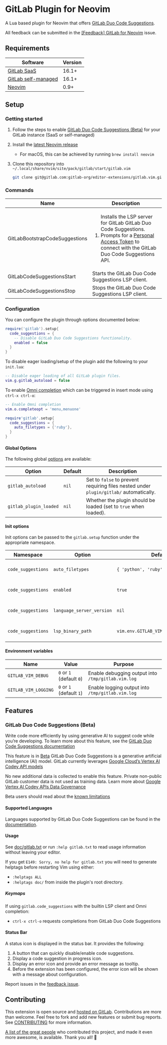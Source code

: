 # GitLab Plugin for Neovim

A Lua based plugin for Neovim that offers [GitLab Duo Code Suggestions](https://docs.gitlab.com/ee/user/project/repository/code_suggestions.html).

All feedback can be submitted in the [[Feedback] GitLab for Neovim](https://gitlab.com/gitlab-org/editor-extensions/gitlab.vim/-/issues/22) issue.

## Requirements

| Software | Version |
| -------- | ------- |
| [GitLab SaaS](https://docs.gitlab.com/ee/user/project/repository/code_suggestions.html#enable-code-suggestions-on-gitlab-saas) | 16.1+ |
| [GitLab self-managed](https://docs.gitlab.com/ee/user/project/repository/code_suggestions.html#enable-code-suggestions-on-self-managed-gitlab) | 16.1+ |
| [Neovim](https://neovim.io/) | 0.9+ |
## Setup

### Getting started

1. Follow the steps to enable [GitLab Duo Code Suggestions (Beta)](https://docs.gitlab.com/ee/user/project/repository/code_suggestions.html) for your GitLab instance (SaaS or self-managed)

1. Install the [latest Neovim release](https://github.com/neovim/neovim/releases/latest)

    - For macOS, this can be achieved by running `brew install neovim`

1. Clone this repository into `~/.local/share/nvim/site/pack/gitlab/start/gitlab.vim`

    ```sh
    git clone git@gitlab.com:gitlab-org/editor-extensions/gitlab.vim.git ~/.local/share/nvim/site/pack/gitlab/start/gitlab.vim
    ```

### Commands

| Name | Description |
|------|-------------|
| GitLabBootstrapCodeSuggestions | <ol>Installs the LSP server for GitLab GitLab Duo Code Suggestions.</li><li>Prompts for a [Personal Access Token][] to connect with the GitLab Duo Code Suggestions API.</li></ol> |
| GitLabCodeSuggestionsStart | Starts the GitLab Duo Code Suggestions LSP client. |
| GitLabCodeSuggestionsStop | Stops the GitLab Duo Code Suggestions LSP client. |

### Configuration

You can configure the plugin through options documented below:

```lua
require('gitlab').setup{
  code_suggestions = {
    -- Disable GitLab Duo Code Suggestions functionality.
    enabled = false
  }
}
```

To disable eager loading/setup of the plugin add the following to your `init.lua`:

```lua
-- Disable eager loading of all GitLab plugin files.
vim.g.gitlab_autoload = false
```

To enable [Omni completion](https://neovim.io/doc/user/insert.html#compl-omni-filetypes) which can be triggered in insert mode using `ctrl-x ctrl-o`:

```lua
-- Enable Omni completion
vim.o.completeopt = 'menu,menuone'

require'gitlab'.setup{
  code_suggestions = {
    auto_filetypes = {'ruby'},
  }
}
```

#### Global Options

The following global [options](https://neovim.io/doc/user/options.html) are available:

| Option                 | Default | Description                                                                            |
|------------------------|---------|----------------------------------------------------------------------------------------|
| `gitlab_autoload`      | `nil`   | Set to `false` to prevent requiring files nested under `plugin/gitlab/` automatically. |
| `gitlab_plugin_loaded` | `nil`   | Whether the plugin should be loaded (set to `true` when loaded).                       |

#### Init options

Init options can be passed to the `gitlab.setup` function under the appropriate namespace.

| Namespace              | Option                | Default | Description                                                                          |
|------------------------|-----------------------|---------|--------------------------------------------------------------------------------------|
| `code_suggestions` | `auto_filetypes`          | `{ 'python', 'ruby', ..., }`         | A list of different filetypes to enable the builtin Neovim omnifunc completion for. |
| `code_suggestions` | `enabled`                 | `true`                               | Whether to enable GitLab Duo Code Suggestions via the LSP binary. |
| `code_suggestions` | `language_server_version` | `nil`                                | The release tag of the language server for use in `GitLabBootstrapCodeSuggestions`. |
| `code_suggestions` | `lsp_binary_path`         | `vim.env.GITLAB_VIM_LSP_BINARY_PATH` | The path where the language server binary is available or should be installed to. |

#### Environment variables

| Name                 | Value                    | Purpose                                            |
|----------------------|--------------------------|----------------------------------------------------|
| `GITLAB_VIM_DEBUG`   | `0` or `1` (default `0`) | Enable debugging output into `/tmp/gitlab.vim.log` |
| `GITLAB_VIM_LOGGING` | `0` or `1` (default `1`) | Enable logging output into `/tmp/gitlab.vim.log`   |

## Features

### GitLab Duo Code Suggestions (Beta)

Write code more efficiently by using generative AI to suggest code while you’re developing. To learn more about this feature, see the
[GitLab Duo Code Suggestions documentation](https://docs.gitlab.com/ee/user/project/repository/code_suggestions.html#enable-code-suggestions-in-vs-code)

This feature is in
[Beta](https://docs.gitlab.com/ee/policy/experiment-beta-support.html#beta)
GitLab Duo Code Suggestions is a generative artificial intelligence (AI) model. GitLab currently leverages [Google Cloud’s Vertex AI Codey API models](https://cloud.google.com/vertex-ai/docs/generative-ai/code/code-models-overview)

No new additional data is collected to enable this feature. Private non-public GitLab customer data is not used as training data.
Learn more about [Google Vertex AI Codey APIs Data Governance](https://cloud.google.com/vertex-ai/docs/generative-ai/data-governance)

Beta users should read about the [known limitations](https://docs.gitlab.com/ee/user/project/repository/code_suggestions.html#known-limitations)

#### Supported Languages

Languages supported by GitLab Duo Code Suggestions can be found in the [documentation](https://docs.gitlab.com/ee/user/project/repository/code_suggestions.html#supported-languages).

#### Usage

See [doc/gitlab.txt](./doc/gitlab.txt) or run `:help gitlab.txt` to read usage information without leaving your editor.

If you get `E149: Sorry, no help for gitlab.txt` you will need to generate helptags before restarting Vim using either:

* `:helptags ALL`
* `:helptags doc/` from inside the plugin's root directory.

##### Keymaps

If using `gitlab.code_suggestions` with the builtin LSP client and Omni completion:
- `ctrl-x ctrl-o` requests completions from GitLab Duo Code Suggestions

#### Status Bar

A status icon is displayed in the status bar. It provides the following:

1. A button that can quickly disable/enable code suggestions.
1. Display a code suggestion in progress icon.
1. Display an error icon and provide an error message as tooltip.
1. Before the extension has been configured, the error icon will be shown with a message about configuration.

Report issues in the
[feedback issue](https://gitlab.com/gitlab-org/editor-extensions/gitlab.vim/-/issues/22).

## Contributing

This extension is open source and [hosted on GitLab](https://gitlab.com/gitlab-org/editor-extensions/gitlab.vim.git). Contributions are more than welcome. Feel free to fork and add new features or submit bug reports. See [CONTRIBUTING](./CONTRIBUTING.md) for more information.

[A list of the great people](./CONTRIBUTORS.md) who contributed this project, and made it even more awesome, is available. Thank you all! 🎉

[Personal Access Token]: https://docs.gitlab.com/ee/user/project/repository/code_suggestions.html#enable-code-suggestions-in-your-gitlab-saas-account "Enable GitLab Duo Code Suggestions with a Personal Access Token"
